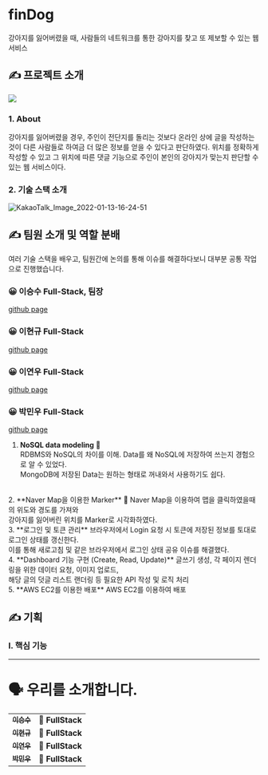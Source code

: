 # finDog
강아지를 잃어버렸을 때, 사람들의 네트워크를 통한 강아지를 찾고 또 제보할 수 있는 웹 서비스

## ✍ 프로젝트 소개
![](https://img.shields.io/badge/Project-FindDog-blue?style=for-the-badge)

### 1. About
강아지를 잃어버렸을 경우, 주인이 전단지를 돌리는 것보다 온라인 상에 글을 작성하는 것이 다른 사람들로 하여금 더 많은 정보를 얻을 수 있다고 판단하였다.
위치를 정확하게 작성할 수 있고 그 위치에 따른 댓글 기능으로 주인이 본인의 강아지가 맞는지 판단할 수 있는 웹 서비스이다.

### 2. 기술 스택 소개 


![KakaoTalk_Image_2022-01-13-16-24-51](https://user-images.githubusercontent.com/66179677/149284493-aa737462-b8ac-469d-a859-e63c670d7c86.png)


## ✍ 팀원 소개 및 역할 분배
여러 기술 스택을 배우고, 팀원간에 논의를 통해 이슈를 해결하다보니 대부분 공통 작업으로 진행했습니다. 
### 😀 이승수 Full-Stack, 팀장
[github page](https://github.com/leeseungsoo0701)
### 😀 이현규 Full-Stack
[github page](https://github.com/Aiden76005588)
### 😀 이연우 Full-Stack
[github page](https://github.com/ynoolee)
### 😀 박민우 Full-Stack
[github page](https://github.com/mc0ding)

1. **NoSQL data modeling** 🌟  
RDBMS와 NoSQL의 차이를 이해. Data를 왜 NoSQL에 저장하여 쓰는지 경험으로 알 수 있었다.</br>
MongoDB에 저장된 Data는 원하는 형태로 꺼내와서 사용하기도 쉽다.
</br>
2. **Naver Map을 이용한 Marker** 🌟  
Naver Map을 이용하여 맵을 클릭하였을때의 위도와 경도를 가져와</br>
강아지를 잃어버린 위치를 Marker로 시각화하였다.
</br>
3. **로그인 및 토큰 관리**  
브라우저에서 Login 요청 시 토큰에 저장된 정보를 토대로 로그인 상태를 갱신한다. </br>
이를 통해 새로고침 및 같은 브라우저에서 로그인 상태 공유 이슈를 해결했다.
</br>
4. **Dashboard 기능 구현 (Create, Read, Update)**  
글쓰기 생성, 각 페이지 렌더링을 위한 데이터 요청, 이미지 업로드, </br>
해당 글의 덧글 리스트 랜더링 등 필요한 API 작성 및 로직 처리
</br>
5. **AWS EC2를 이용한 배포**  
AWS EC2를 이용하여 배포


## ✍ 기획
### I. 핵심 기능

***

# 🗣 우리를 소개합니다.



<table>
  <tbody>
    <tr>
      <td align="center">
        <a href="https://github.com/leeseungsoo0701">
          <sub>
            <b>이승수</b>
          </sub>
        </a>
        <br>
      </td>
      <td>
        <strong>🚩 FullStack</strong>
      </td>
    </tr>
     <tr>
      <td align="center">
        <a href="https://github.com/Aiden76005588">
          <sub>
            <b>이현규</b>
          </sub>
        </a>
        <br>
      </td>
      <td>
        <strong>🚩 FullStack</strong>
      </td>
    </tr>
    <tr>
      <td align="center">
        <a href="https://github.com/ynoolee">
          <sub>
            <b>이연우</b>
          </sub>
        </a>
        <br>
      </td>
      <td>
        <strong>🚩 FullStack</strong>
      </td>
    </tr>
    <tr>
      <td align="center">
        <a href="https://https://github.com/mc0ding">
          <sub>
            <b>박민우</b>
          </sub>
        </a>
        <br>
      </td>
      <td>
        <strong>🚩 FullStack</strong>
      </td>
    </tr>
  </tbody>
</table>
